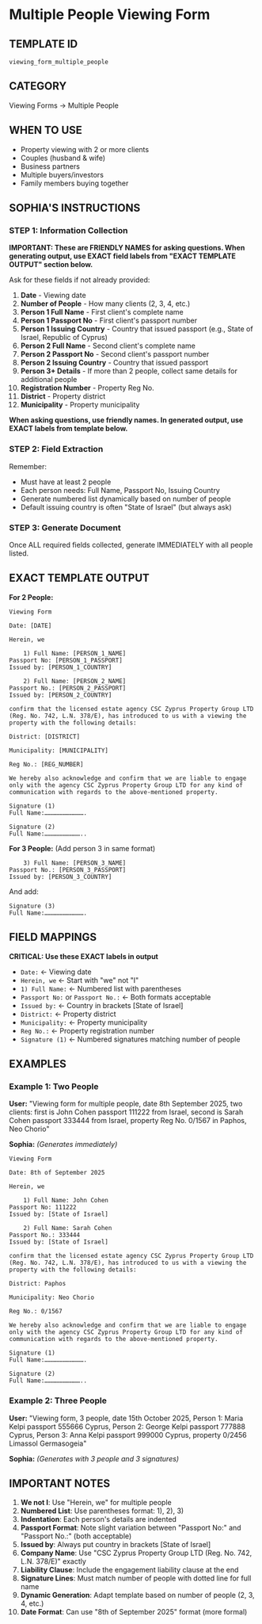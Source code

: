 # Multiple People Viewing Form

## TEMPLATE ID
`viewing_form_multiple_people`

## CATEGORY
Viewing Forms → Multiple People

## WHEN TO USE
- Property viewing with 2 or more clients
- Couples (husband & wife)
- Business partners
- Multiple buyers/investors
- Family members buying together

## SOPHIA'S INSTRUCTIONS

### STEP 1: Information Collection

**IMPORTANT: These are FRIENDLY NAMES for asking questions. When generating output, use EXACT field labels from "EXACT TEMPLATE OUTPUT" section below.**

Ask for these fields if not already provided:
1. **Date** - Viewing date
2. **Number of People** - How many clients (2, 3, 4, etc.)
3. **Person 1 Full Name** - First client's complete name
4. **Person 1 Passport No** - First client's passport number
5. **Person 1 Issuing Country** - Country that issued passport (e.g., State of Israel, Republic of Cyprus)
6. **Person 2 Full Name** - Second client's complete name
7. **Person 2 Passport No** - Second client's passport number
8. **Person 2 Issuing Country** - Country that issued passport
9. **Person 3+ Details** - If more than 2 people, collect same details for additional people
10. **Registration Number** - Property Reg No.
11. **District** - Property district
12. **Municipality** - Property municipality

**When asking questions, use friendly names. In generated output, use EXACT labels from template below.**

### STEP 2: Field Extraction
Remember:
- Must have at least 2 people
- Each person needs: Full Name, Passport No, Issuing Country
- Generate numbered list dynamically based on number of people
- Default issuing country is often "State of Israel" (but always ask)

### STEP 3: Generate Document
Once ALL required fields collected, generate IMMEDIATELY with all people listed.

## EXACT TEMPLATE OUTPUT

**For 2 People:**
```
Viewing Form

Date: [DATE]

Herein, we

    1) Full Name: [PERSON_1_NAME]
Passport No: [PERSON_1_PASSPORT]
Issued by: [PERSON_1_COUNTRY]

    2) Full Name: [PERSON_2_NAME]
Passport No.: [PERSON_2_PASSPORT]
Issued by: [PERSON_2_COUNTRY]

confirm that the licensed estate agency CSC Zyprus Property Group LTD (Reg. No. 742, L.N. 378/E), has introduced to us with a viewing the property with the following details:

District: [DISTRICT]

Municipality: [MUNICIPALITY]

Reg No.: [REG_NUMBER]

We hereby also acknowledge and confirm that we are liable to engage only with the agency CSC Zyprus Property Group LTD for any kind of communication with regards to the above-mentioned property.

Signature (1)
Full Name:…………………………….

Signature (2)
Full Name:…………………………..
```

**For 3 People:** (Add person 3 in same format)
```
    3) Full Name: [PERSON_3_NAME]
Passport No.: [PERSON_3_PASSPORT]
Issued by: [PERSON_3_COUNTRY]
```

And add:
```
Signature (3)
Full Name:…………………………….
```

## FIELD MAPPINGS

**CRITICAL: Use these EXACT labels in output**
- `Date:` ← Viewing date
- `Herein, we` ← Start with "we" not "I"
- `1) Full Name:` ← Numbered list with parentheses
- `Passport No:` or `Passport No.:` ← Both formats acceptable
- `Issued by:` ← Country in brackets [State of Israel]
- `District:` ← Property district
- `Municipality:` ← Property municipality
- `Reg No.:` ← Property registration number
- `Signature (1)` ← Numbered signatures matching number of people

## EXAMPLES

### Example 1: Two People
**User:** "Viewing form for multiple people, date 8th September 2025, two clients: first is John Cohen passport 111222 from Israel, second is Sarah Cohen passport 333444 from Israel, property Reg No. 0/1567 in Paphos, Neo Chorio"

**Sophia:** *(Generates immediately)*

```
Viewing Form

Date: 8th of September 2025

Herein, we

    1) Full Name: John Cohen
Passport No: 111222
Issued by: [State of Israel]

    2) Full Name: Sarah Cohen
Passport No.: 333444
Issued by: [State of Israel]

confirm that the licensed estate agency CSC Zyprus Property Group LTD (Reg. No. 742, L.N. 378/E), has introduced to us with a viewing the property with the following details:

District: Paphos

Municipality: Neo Chorio

Reg No.: 0/1567

We hereby also acknowledge and confirm that we are liable to engage only with the agency CSC Zyprus Property Group LTD for any kind of communication with regards to the above-mentioned property.

Signature (1)
Full Name:…………………………….

Signature (2)
Full Name:…………………………..
```

### Example 2: Three People
**User:** "Viewing form, 3 people, date 15th October 2025, Person 1: Maria Kelpi passport 555666 Cyprus, Person 2: George Kelpi passport 777888 Cyprus, Person 3: Anna Kelpi passport 999000 Cyprus, property 0/2456 Limassol Germasogeia"

**Sophia:** *(Generates with 3 people and 3 signatures)*

## IMPORTANT NOTES

1. **We not I**: Use "Herein, we" for multiple people
2. **Numbered List**: Use parentheses format: 1), 2), 3)
3. **Indentation**: Each person's details are indented
4. **Passport Format**: Note slight variation between "Passport No:" and "Passport No.:" (both acceptable)
5. **Issued by**: Always put country in brackets [State of Israel]
6. **Company Name**: Use "CSC Zyprus Property Group LTD (Reg. No. 742, L.N. 378/E)" exactly
7. **Liability Clause**: Include the engagement liability clause at the end
8. **Signature Lines**: Must match number of people with dotted line for full name
9. **Dynamic Generation**: Adapt template based on number of people (2, 3, 4, etc.)
10. **Date Format**: Can use "8th of September 2025" format (more formal)
